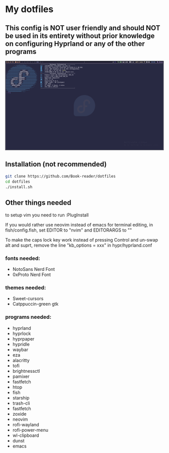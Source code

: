 # My dotfiles

## This config is **NOT** user friendly and should **NOT** be used in its entirety without prior knowledge on configuring Hyprland or any of the other programs

![a screenshot of the desktop](./screenshot.png)

## Installation (not recommended)
```sh
git clone https://github.com/Book-reader/dotfiles
cd dotfiles
./install.sh
```

## Other things needed
to setup vim you need to run :PlugInstall

If you would rather use neovim instead of emacs for terminal editing, in fish/config.fish, set EDITOR to "nvim" and EDITORARGS to ""

To make the caps lock key work instead of pressing Control and un-swap alt and suprt, remove the line "kb_options = xxx" in hypr/hyprland.conf

### fonts needed:
 - NotoSans Nerd Font
 - 0xProto Nerd Font

### themes needed:
 - Sweet-cursors
 - Catppuccin-green gtk

### programs needed:
 - hyprland
 - hyprlock
 - hyprpaper
 - hypridle
 - waybar
 - eza
 - alacritty
 - tofi
 - brightnessctl
 - pamixer
 - fastfetch
 - htop
 - fish
 - starship
 - trash-cli
 - fastfetch
 - zoxide
 - neovim
 - rofi-wayland
 - rofi-power-menu
 - wl-clipboard
 - dunst
 - emacs
